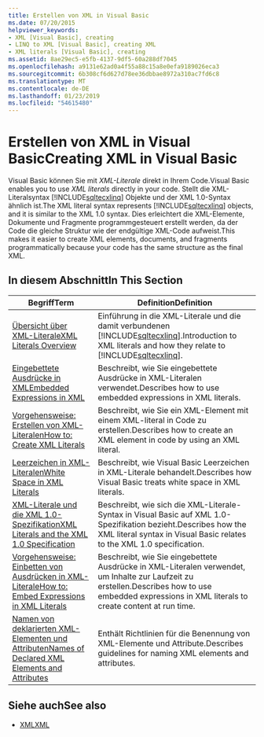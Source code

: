 ```yaml
---
title: Erstellen von XML in Visual Basic
ms.date: 07/20/2015
helpviewer_keywords:
- XML [Visual Basic], creating
- LINQ to XML [Visual Basic], creating XML
- XML literals [Visual Basic], creating
ms.assetid: 8ae29ec5-e5fb-4137-9df5-60a288df7045
ms.openlocfilehash: a9131e62ad0a4f55a88c15a8e0efa9189026eca3
ms.sourcegitcommit: 6b308cf6d627d78ee36dbbae8972a310ac7fd6c8
ms.translationtype: MT
ms.contentlocale: de-DE
ms.lasthandoff: 01/23/2019
ms.locfileid: "54615480"
---
```

# <a name="creating-xml-in-visual-basic"></a><span data-ttu-id="7807b-102">Erstellen von XML in Visual Basic</span><span class="sxs-lookup"><span data-stu-id="7807b-102">Creating XML in Visual Basic</span></span>
<span data-ttu-id="7807b-103">Visual Basic können Sie mit *XML-Literale* direkt in Ihrem Code.</span><span class="sxs-lookup"><span data-stu-id="7807b-103">Visual Basic enables you to use *XML literals* directly in your code.</span></span> <span data-ttu-id="7807b-104">Stellt die XML-Literalsyntax [!INCLUDE[sqltecxlinq](~/includes/sqltecxlinq-md.md)] Objekte und der XML 1.0-Syntax ähnlich ist.</span><span class="sxs-lookup"><span data-stu-id="7807b-104">The XML literal syntax represents [!INCLUDE[sqltecxlinq](~/includes/sqltecxlinq-md.md)] objects, and it is similar to the XML 1.0 syntax.</span></span> <span data-ttu-id="7807b-105">Dies erleichtert die XML-Elemente, Dokumente und Fragmente programmgesteuert erstellt werden, da der Code die gleiche Struktur wie der endgültige XML-Code aufweist.</span><span class="sxs-lookup"><span data-stu-id="7807b-105">This makes it easier to create XML elements, documents, and fragments programmatically because your code has the same structure as the final XML.</span></span>  
  
## <a name="in-this-section"></a><span data-ttu-id="7807b-106">In diesem Abschnitt</span><span class="sxs-lookup"><span data-stu-id="7807b-106">In This Section</span></span>  
  
|<span data-ttu-id="7807b-107">Begriff</span><span class="sxs-lookup"><span data-stu-id="7807b-107">Term</span></span>|<span data-ttu-id="7807b-108">Definition</span><span class="sxs-lookup"><span data-stu-id="7807b-108">Definition</span></span>|  
|---|---|  
|[<span data-ttu-id="7807b-109">Übersicht über XML-Literale</span><span class="sxs-lookup"><span data-stu-id="7807b-109">XML Literals Overview</span></span>](../../../../visual-basic/programming-guide/language-features/xml/xml-literals-overview.md)|<span data-ttu-id="7807b-110">Einführung in die XML-Literale und die damit verbundenen [!INCLUDE[sqltecxlinq](~/includes/sqltecxlinq-md.md)].</span><span class="sxs-lookup"><span data-stu-id="7807b-110">Introduction to XML literals and how they relate to [!INCLUDE[sqltecxlinq](~/includes/sqltecxlinq-md.md)].</span></span>|  
|[<span data-ttu-id="7807b-111">Eingebettete Ausdrücke in XML</span><span class="sxs-lookup"><span data-stu-id="7807b-111">Embedded Expressions in XML</span></span>](../../../../visual-basic/programming-guide/language-features/xml/embedded-expressions-in-xml.md)|<span data-ttu-id="7807b-112">Beschreibt, wie Sie eingebettete Ausdrücke in XML-Literalen verwendet.</span><span class="sxs-lookup"><span data-stu-id="7807b-112">Describes how to use embedded expressions in XML literals.</span></span>|  
|[<span data-ttu-id="7807b-113">Vorgehensweise: Erstellen von XML-Literalen</span><span class="sxs-lookup"><span data-stu-id="7807b-113">How to: Create XML Literals</span></span>](../../../../visual-basic/programming-guide/language-features/xml/how-to-create-xml-literals.md)|<span data-ttu-id="7807b-114">Beschreibt, wie Sie ein XML-Element mit einem XML-literal in Code zu erstellen.</span><span class="sxs-lookup"><span data-stu-id="7807b-114">Describes how to create an XML element in code by using an XML literal.</span></span>|  
|[<span data-ttu-id="7807b-115">Leerzeichen in XML-Literalen</span><span class="sxs-lookup"><span data-stu-id="7807b-115">White Space in XML Literals</span></span>](../../../../visual-basic/programming-guide/language-features/xml/white-space-in-xml-literals.md)|<span data-ttu-id="7807b-116">Beschreibt, wie Visual Basic Leerzeichen in XML-Literale behandelt.</span><span class="sxs-lookup"><span data-stu-id="7807b-116">Describes how Visual Basic treats white space in XML literals.</span></span>|  
|[<span data-ttu-id="7807b-117">XML-Literale und die XML 1.0-Spezifikation</span><span class="sxs-lookup"><span data-stu-id="7807b-117">XML Literals and the XML 1.0 Specification</span></span>](../../../../visual-basic/programming-guide/language-features/xml/xml-literals-and-the-xml-1-0-specification.md)|<span data-ttu-id="7807b-118">Beschreibt, wie sich die XML-Literale-Syntax in Visual Basic auf XML 1.0-Spezifikation bezieht.</span><span class="sxs-lookup"><span data-stu-id="7807b-118">Describes how the XML literal syntax in Visual Basic relates to the XML 1.0 specification.</span></span>|  
|[<span data-ttu-id="7807b-119">Vorgehensweise: Einbetten von Ausdrücken in XML-Literale</span><span class="sxs-lookup"><span data-stu-id="7807b-119">How to: Embed Expressions in XML Literals</span></span>](../../../../visual-basic/programming-guide/language-features/xml/how-to-embed-expressions-in-xml-literals.md)|<span data-ttu-id="7807b-120">Beschreibt, wie Sie eingebettete Ausdrücke in XML-Literalen verwendet, um Inhalte zur Laufzeit zu erstellen.</span><span class="sxs-lookup"><span data-stu-id="7807b-120">Describes how to use embedded expressions in XML literals to create content at run time.</span></span>|  
|[<span data-ttu-id="7807b-121">Namen von deklarierten XML-Elementen und Attributen</span><span class="sxs-lookup"><span data-stu-id="7807b-121">Names of Declared XML Elements and Attributes</span></span>](../../../../visual-basic/programming-guide/language-features/xml/names-of-declared-xml-elements-and-attributes.md)|<span data-ttu-id="7807b-122">Enthält Richtlinien für die Benennung von XML-Elemente und Attribute.</span><span class="sxs-lookup"><span data-stu-id="7807b-122">Describes guidelines for naming XML elements and attributes.</span></span>|  
  
## <a name="see-also"></a><span data-ttu-id="7807b-123">Siehe auch</span><span class="sxs-lookup"><span data-stu-id="7807b-123">See also</span></span>
- [<span data-ttu-id="7807b-124">XML</span><span class="sxs-lookup"><span data-stu-id="7807b-124">XML</span></span>](../../../../visual-basic/programming-guide/language-features/xml/index.md)
